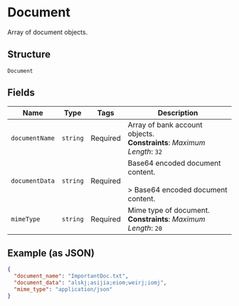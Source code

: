 
# Document

Array of document objects.

## Structure

`Document`

## Fields

| Name | Type | Tags | Description |
|  --- | --- | --- | --- |
| `documentName` | `string` | Required | Array of bank account objects.<br>**Constraints**: *Maximum Length*: `32` |
| `documentData` | `string` | Required | Base64 encoded document content.<br><br>> Base64 encoded document content. |
| `mimeType` | `string` | Required | Mime type of document.<br>**Constraints**: *Maximum Length*: `20` |

## Example (as JSON)

```json
{
  "document_name": "ImportantDoc.txt",
  "document_data": "alskj;asijia;eiom;weirj;iomj",
  "mime_type": "application/json"
}
```

